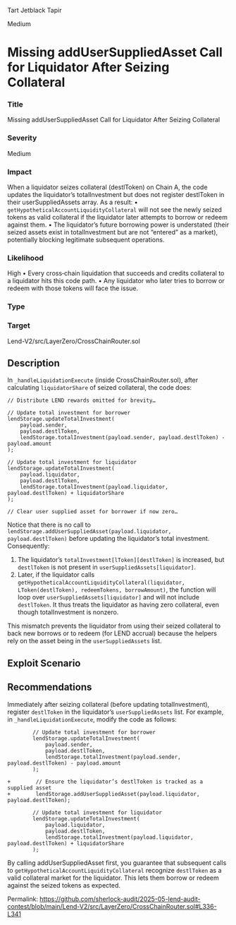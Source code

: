 Tart Jetblack Tapir

Medium

# Missing addUserSuppliedAsset Call for Liquidator After Seizing Collateral

### Title
Missing addUserSuppliedAsset Call for Liquidator After Seizing Collateral

### Severity
Medium

### Impact
When a liquidator seizes collateral (destlToken) on Chain A, the code updates the liquidator’s totalInvestment but does not register destlToken in their userSuppliedAssets array. As a result:
•	`getHypotheticalAccountLiquidityCollateral` will not see the newly seized tokens as valid collateral if the liquidator later attempts to borrow or redeem against them.
•	The liquidator’s future borrowing power is understated (their seized assets exist in totalInvestment but are not “entered” as a market), potentially blocking legitimate subsequent operations.

### Likelihood
High
•	Every cross‐chain liquidation that succeeds and credits collateral to a liquidator hits this code path.
•	Any liquidator who later tries to borrow or redeem with those tokens will face the issue.


### Type


### Target
Lend-V2/src/LayerZero/CrossChainRouter.sol

## Description
In `_handleLiquidationExecute` (inside CrossChainRouter.sol), after calculating `liquidatorShare` of seized collateral, the code does:
```solidity
// Distribute LEND rewards omitted for brevity…

// Update total investment for borrower
lendStorage.updateTotalInvestment(
    payload.sender,
    payload.destlToken,
    lendStorage.totalInvestment(payload.sender, payload.destlToken) - payload.amount
);

// Update total investment for liquidator
lendStorage.updateTotalInvestment(
    payload.liquidator,
    payload.destlToken,
    lendStorage.totalInvestment(payload.liquidator, payload.destlToken) + liquidatorShare
);

// Clear user supplied asset for borrower if now zero…
```
Notice that there is no call to `lendStorage.addUserSuppliedAsset(payload.liquidator, payload.destlToken)` before updating the liquidator’s total investment. Consequently:
1.	The liquidator’s `totalInvestment[lToken][destlToken]` is increased, but `destlToken` is not present in `userSuppliedAssets[liquidator]`.
2.	Later, if the liquidator calls `getHypotheticalAccountLiquidityCollateral(liquidator, LToken(destlToken), redeemTokens, borrowAmount)`, the function will loop over `userSuppliedAssets[liquidator]` and will not include `destlToken`. It thus treats the liquidator as having zero collateral, even though totalInvestment is nonzero.

This mismatch prevents the liquidator from using their seized collateral to back new borrows or to redeem (for LEND accrual) because the helpers rely on the asset being in the `userSuppliedAssets` list.


## Exploit Scenario


## Recommendations
Immediately after seizing collateral (before updating totalInvestment), register `destlToken` in the liquidator’s `userSuppliedAssets` list. For example, in `_handleLiquidationExecute`, modify the code as follows:
```solidity
        // Update total investment for borrower
        lendStorage.updateTotalInvestment(
            payload.sender,
            payload.destlToken,
            lendStorage.totalInvestment(payload.sender, payload.destlToken) - payload.amount
        );

+        // Ensure the liquidator’s destlToken is tracked as a supplied asset
+        lendStorage.addUserSuppliedAsset(payload.liquidator, payload.destlToken);

        // Update total investment for liquidator
        lendStorage.updateTotalInvestment(
            payload.liquidator,
            payload.destlToken,
            lendStorage.totalInvestment(payload.liquidator, payload.destlToken) + liquidatorShare
        );
```
By calling addUserSuppliedAsset first, you guarantee that subsequent calls to `getHypotheticalAccountLiquidityCollateral` recognize `destlToken` as a valid collateral market for the liquidator. This lets them borrow or redeem against the seized tokens as expected.


Permalink:
https://github.com/sherlock-audit/2025-05-lend-audit-contest/blob/main/Lend-V2/src/LayerZero/CrossChainRouter.sol#L336-L341

